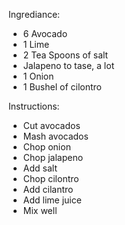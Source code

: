 Ingrediance:
- 6 Avocado
- 1 Lime
- 2 Tea Spoons of salt
- Jalapeno to tase, a lot
- 1 Onion
- 1 Bushel of cilontro

Instructions:
- Cut avocados
- Mash avocados
- Chop onion
- Chop jalapeno
- Add salt
- Chop cilontro
- Add cilantro
- Add lime juice
- Mix well

